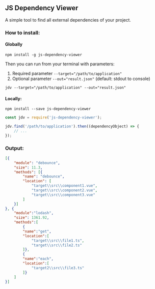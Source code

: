 ## JS Dependency Viewer
A simple tool to find all external dependencies of your project.

### How to install:

#### Globally
```text
npm install -g js-dependency-viewer
```

Then you can run from your terminal with parameters:
1. Required parameter `--target="/path/to/application"`
2. Optional parameter `--out="result.json"` (default: stdout to console)

```text
jdv --target="/path/to/application" --out="result.json"
```

#### Locally:

```text
npm install --save js-dependency-viewer
```

```javascript
const jdv = require('js-dependency-viewer');

jdv.find('/path/to/application').then((dependencyObject) => {
    // ...
});
```

### Output:
```json
[{
    "module": "debounce",
    "size": 11.3,
    "methods": [{
        "name": "debounce",
        "location": [
            "target\\src\\component1.vue",
            "target\\src\\component2.vue",
            "target\\src\\component3.vue"
        ]
    }]
}, {  
    "module":"lodash",
    "size": 1361.92,
    "methods":[  
        {  
        "name":"get",
        "location":[  
            "target\\src\\file1.ts",
            "target\\src\\file2.ts"
        ]},
        {  
        "name":"each",
        "location":[  
            "target2\\src\\file3.ts"
        ]}
    ]
}]
```
